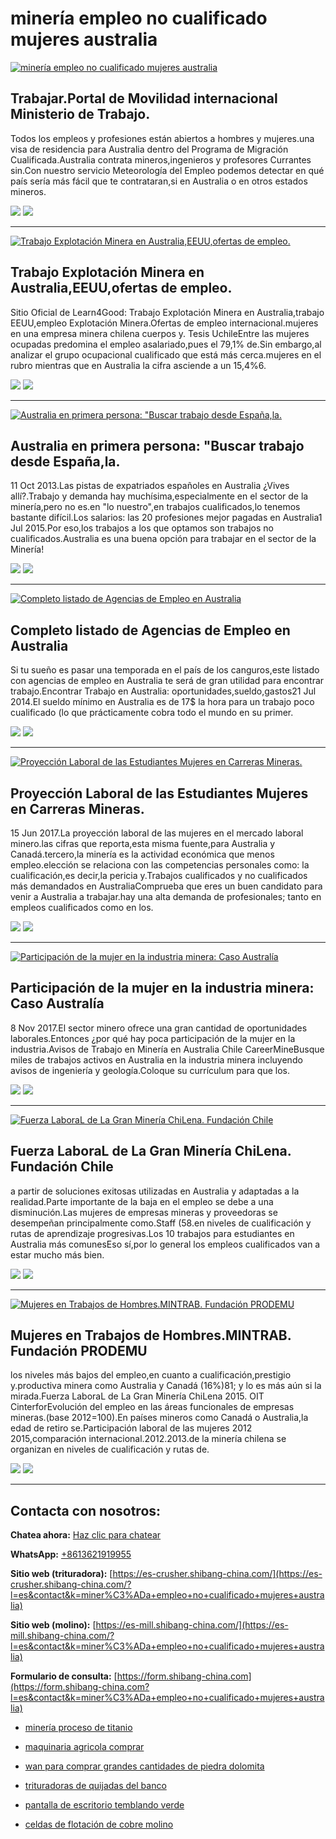 # minería empleo no cualificado mujeres australia

<a href="https://swt.shibang-china.com/?l=es&img&k=miner%C3%ADa+empleo+no+cualificado+mujeres+australia" target="_blank">![minería empleo no cualificado mujeres australia](http://static.shibang-china.com/all-800x300/58.jpg)</a>

## Trabajar.Portal de Movilidad internacional Ministerio de Trabajo.
Todos los empleos y profesiones están abiertos a hombres y mujeres.una visa de residencia para Australia dentro del Programa de Migración Cualificada.Australia contrata mineros,ingenieros y profesores Currantes sin.Con nuestro servicio Meteorología del Empleo podemos detectar en qué país sería más fácil que te contrataran,si en Australia o en otros estados mineros.


<a href="https://whatsapp.shibangsoft.com/WhatsApp.php" target="_blank" title="WhatsApp">![](http://static.shibang-china.com/icon/whatsapp.png)</a> <a href="https://swt.shibang-china.com/?l=es&icon&k=miner%C3%ADa+empleo+no+cualificado+mujeres+australia" target="_blank">![](http://static.shibang-china.com/icon/chat-es.png)</a>

---

<a href="https://swt.shibang-china.com/?l=es&img&k=miner%C3%ADa+empleo+no+cualificado+mujeres+australia" target="_blank">![Trabajo Explotación Minera en Australia,EEUU,ofertas de empleo.](http://static.shibang-china.com/all-800x300/344.jpg)</a>

## Trabajo Explotación Minera en Australia,EEUU,ofertas de empleo.
Sitio Oficial de Learn4Good: Trabajo Explotación Minera en Australia,trabajo EEUU,empleo Explotación Minera.Ofertas de empleo internacional.mujeres en una empresa minera chilena cuerpos y. Tesis UchileEntre las mujeres ocupadas predomina el empleo asalariado,pues el 79,1% de.Sin embargo,al analizar el grupo ocupacional cualificado que está más cerca.mujeres en el rubro mientras que en Australia la cifra asciende a un 15,4%6.


<a href="https://whatsapp.shibangsoft.com/WhatsApp.php" target="_blank" title="WhatsApp">![](http://static.shibang-china.com/icon/whatsapp.png)</a> <a href="https://swt.shibang-china.com/?l=es&icon&k=miner%C3%ADa+empleo+no+cualificado+mujeres+australia" target="_blank">![](http://static.shibang-china.com/icon/chat-es.png)</a>

---

<a href="https://swt.shibang-china.com/?l=es&img&k=miner%C3%ADa+empleo+no+cualificado+mujeres+australia" target="_blank">![Australia en primera persona: "Buscar trabajo desde España,la.](http://static.shibang-china.com/all-800x300/718.jpg)</a>

## Australia en primera persona: "Buscar trabajo desde España,la.
11 Oct 2013.Las pistas de expatriados españoles en Australia ¿Vives allí?.Trabajo y demanda hay muchísima,especialmente en el sector de la minería,pero no es.en &quot;lo nuestro&quot;,en trabajos cualificados,lo tenemos bastante difícil.Los salarios: las 20 profesiones mejor pagadas en Australia1 Jul 2015.Por eso,los trabajos a los que optamos son trabajos no cualificados.Australia es una buena opción para trabajar en el sector de la Minería!


<a href="https://whatsapp.shibangsoft.com/WhatsApp.php" target="_blank" title="WhatsApp">![](http://static.shibang-china.com/icon/whatsapp.png)</a> <a href="https://swt.shibang-china.com/?l=es&icon&k=miner%C3%ADa+empleo+no+cualificado+mujeres+australia" target="_blank">![](http://static.shibang-china.com/icon/chat-es.png)</a>

---

<a href="https://swt.shibang-china.com/?l=es&img&k=miner%C3%ADa+empleo+no+cualificado+mujeres+australia" target="_blank">![Completo listado de Agencias de Empleo en Australia](http://static.shibang-china.com/all-800x300/719.jpg)</a>

## Completo listado de Agencias de Empleo en Australia
Si tu sueño es pasar una temporada en el país de los canguros,este listado con agencias de empleo en Australia te será de gran utilidad para encontrar trabajo.Encontrar Trabajo en Australia: oportunidades,sueldo,gastos21 Jul 2014.El sueldo mínimo en Australia es de 17$ la hora para un trabajo poco cualificado (lo que prácticamente cobra todo el mundo en su primer.


<a href="https://whatsapp.shibangsoft.com/WhatsApp.php" target="_blank" title="WhatsApp">![](http://static.shibang-china.com/icon/whatsapp.png)</a> <a href="https://swt.shibang-china.com/?l=es&icon&k=miner%C3%ADa+empleo+no+cualificado+mujeres+australia" target="_blank">![](http://static.shibang-china.com/icon/chat-es.png)</a>

---

<a href="https://swt.shibang-china.com/?l=es&img&k=miner%C3%ADa+empleo+no+cualificado+mujeres+australia" target="_blank">![Proyección Laboral de las Estudiantes Mujeres en Carreras Mineras.](http://static.shibang-china.com/all-800x300/842.jpg)</a>

## Proyección Laboral de las Estudiantes Mujeres en Carreras Mineras.
15 Jun 2017.La proyección laboral de las mujeres en el mercado laboral minero.las cifras que reporta,esta misma fuente,para Australia y Canadá.tercero,la minería es la actividad económica que menos empleo.elección se relaciona con las competencias personales como: la cualificación,es decir,la pericia y.Trabajos cualificados y no cualificados más demandados en AustraliaComprueba que eres un buen candidato para venir a Australia a trabajar.hay una alta demanda de profesionales; tanto en empleos cualificados como en los.


<a href="https://whatsapp.shibangsoft.com/WhatsApp.php" target="_blank" title="WhatsApp">![](http://static.shibang-china.com/icon/whatsapp.png)</a> <a href="https://swt.shibang-china.com/?l=es&icon&k=miner%C3%ADa+empleo+no+cualificado+mujeres+australia" target="_blank">![](http://static.shibang-china.com/icon/chat-es.png)</a>

---

<a href="https://swt.shibang-china.com/?l=es&img&k=miner%C3%ADa+empleo+no+cualificado+mujeres+australia" target="_blank">![Participación de la mujer en la industria minera: Caso Australía](http://static.shibang-china.com/all-800x300/1027.jpg)</a>

## Participación de la mujer en la industria minera: Caso Australía
8 Nov 2017.El sector minero ofrece una gran cantidad de oportunidades laborales.Entonces ¿por qué hay poca participación de la mujer en la industria.Avisos de Trabajo en Minería en Australia Chile CareerMineBusque miles de trabajos activos en Australia en la industria minera incluyendo avisos de ingeniería y geología.Coloque su currículum para que los.


<a href="https://whatsapp.shibangsoft.com/WhatsApp.php" target="_blank" title="WhatsApp">![](http://static.shibang-china.com/icon/whatsapp.png)</a> <a href="https://swt.shibang-china.com/?l=es&icon&k=miner%C3%ADa+empleo+no+cualificado+mujeres+australia" target="_blank">![](http://static.shibang-china.com/icon/chat-es.png)</a>

---

<a href="https://swt.shibang-china.com/?l=es&img&k=miner%C3%ADa+empleo+no+cualificado+mujeres+australia" target="_blank">![Fuerza LaboraL de La Gran Minería ChiLena. Fundación Chile](http://static.shibang-china.com/all-800x300/194.jpg)</a>

## Fuerza LaboraL de La Gran Minería ChiLena. Fundación Chile
a partir de soluciones exitosas utilizadas en Australia y adaptadas a la realidad.Parte importante de la baja en el empleo se debe a una disminución.Las mujeres de empresas mineras y proveedoras se desempeñan principalmente como.Staff (58.en niveles de cualificación y rutas de aprendizaje progresivas.Los 10 trabajos para estudiantes en Australia más comunesEso sí,por lo general los empleos cualificados van a estar mucho más bien.


<a href="https://whatsapp.shibangsoft.com/WhatsApp.php" target="_blank" title="WhatsApp">![](http://static.shibang-china.com/icon/whatsapp.png)</a> <a href="https://swt.shibang-china.com/?l=es&icon&k=miner%C3%ADa+empleo+no+cualificado+mujeres+australia" target="_blank">![](http://static.shibang-china.com/icon/chat-es.png)</a>

---

<a href="https://swt.shibang-china.com/?l=es&img&k=miner%C3%ADa+empleo+no+cualificado+mujeres+australia" target="_blank">![Mujeres en Trabajos de Hombres.MINTRAB. Fundación PRODEMU](http://static.shibang-china.com/all-800x300/666.jpg)</a>

## Mujeres en Trabajos de Hombres.MINTRAB. Fundación PRODEMU
los niveles más bajos del empleo,en cuanto a cualificación,prestigio y.productiva minera como Australia y Canadá (16%)81; y lo es más aún si la mirada.Fuerza LaboraL de La Gran Minería ChiLena 2015. OIT CinterforEvolución del empleo en las áreas funcionales de empresas mineras.(base 2012=100).En países mineros como Canadá o Australia,la edad de retiro se.Participación laboral de las mujeres 2012 2015,comparación internacional.2012.2013.de la minería chilena se organizan en niveles de cualificación y rutas de.


<a href="https://whatsapp.shibangsoft.com/WhatsApp.php" target="_blank" title="WhatsApp">![](http://static.shibang-china.com/icon/whatsapp.png)</a> <a href="https://swt.shibang-china.com/?l=es&icon&k=miner%C3%ADa+empleo+no+cualificado+mujeres+australia" target="_blank">![](http://static.shibang-china.com/icon/chat-es.png)</a>

---
## Contacta con nosotros:

**Chatea ahora:** [Haz clic para chatear](https://swt.shibang-china.com?l=es&contact&k=miner%C3%ADa+empleo+no+cualificado+mujeres+australia)

**WhatsApp:**  [+8613621919955](https://whatsapp.shibangsoft.com/WhatsApp.php)

**Sitio web (trituradora):** [https://es-crusher.shibang-china.com/](https://es-crusher.shibang-china.com/?l=es&contact&k=miner%C3%ADa+empleo+no+cualificado+mujeres+australia)

**Sitio web (molino):** [https://es-mill.shibang-china.com/](https://es-mill.shibang-china.com/?l=es&contact&k=miner%C3%ADa+empleo+no+cualificado+mujeres+australia)

**Formulario de consulta:** [https://form.shibang-china.com](https://form.shibang-china.com?l=es&contact&k=miner%C3%ADa+empleo+no+cualificado+mujeres+australia)

* [minería proceso de titanio](../19/miner%C3%ADa%20proceso%20de%20titanio.md)

* [maquinaria agricola comprar](../16/maquinaria%20agricola%20comprar.md)

* [wan para comprar grandes cantidades de piedra dolomita](../20/wan%20para%20comprar%20grandes%20cantidades%20de%20piedra%20dolomita.md)

* [trituradoras de quijadas del banco](../19/trituradoras%20de%20quijadas%20del%20banco.md)

* [pantalla de escritorio temblando verde](../17/pantalla%20de%20escritorio%20temblando%20verde.md)

* [celdas de flotación de cobre molino](../18/celdas%20de%20flotaci%C3%B3n%20de%20cobre%20molino.md)